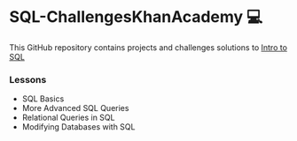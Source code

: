 # SQL-ChallengesKhanAcademy 💻

This GitHub repository contains projects  and challenges solutions to [Intro to SQL](https://www.khanacademy.org/computing/computer-programming/sql#sql-basics)


### Lessons
- SQL Basics
- More Advanced SQL Queries
- Relational Queries in SQL
- Modifying Databases with SQL
